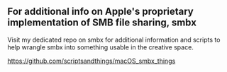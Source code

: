 ## For additional info on Apple's proprietary implementation of SMB file sharing, smbx

Visit my dedicated repo on smbx for additional information and scripts to help wrangle smbx into something usable in the creative space.

https://github.com/scriptsandthings/macOS_smbx_things
